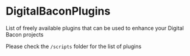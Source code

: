 # DigitalBaconPlugins
List of freely available plugins that can be used to enhance your Digital Bacon projects

Please check the `/scripts` folder for the list of plugins
